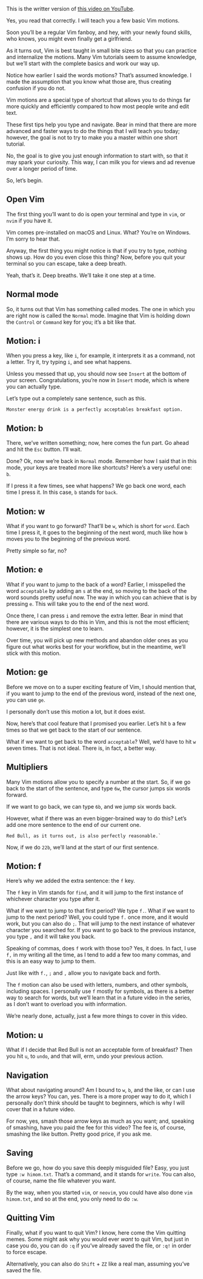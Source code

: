 This is the writter version of [this video on YouTube](https://youtu.be/6tsuMWAarqo).

Yes, you read that correctly. I will teach you a few basic Vim motions.

Soon you’ll be a regular Vim fanboy, and hey, with your newly found skills, who knows, you might even finally get a girlfriend.

As it turns out, Vim is best taught in small bite sizes so that you can practice and internalize the motions. Many Vim tutorials seem to assume knowledge, but we’ll start with the complete basics and work our way up.

Notice how earlier I said the words motions? That’s assumed knowledge. I made the assumption that you know what those are, thus creating confusion if you do not.

Vim motions are a special type of shortcut that allows you to do things far more quickly and efficiently compared to how most people write and edit text.

These first tips help you type and navigate. Bear in mind that there are more advanced and faster ways to do the things that I will teach you today; however, the goal is not to try to make you a master within one short tutorial.

No, the goal is to give you just enough information to start with, so that it may spark your curiosity. This way, I can milk you for views and ad revenue over a longer period of time.

So, let’s begin.

## Open Vim

The first thing you’ll want to do is open your terminal and type in `vim`, or `nvim` if you have it.

Vim comes pre-installed on macOS and Linux. What? You’re on Windows. I’m sorry to hear that.

Anyway, the first thing you might notice is that if you try to type, nothing shows up. How do you even close this thing? Now, before you quit your terminal so you can escape, take a deep breath.

Yeah, that’s it. Deep breaths. We’ll take it one step at a time.

## Normal mode

So, it turns out that Vim has something called modes. The one in which you are right now is called the `Normal` mode. Imagine that Vim is holding down the `Control` or `Command` key for you; it’s a bit like that.

## Motion: i

When you press a key, like `i`, for example, it interprets it as a command, not a letter. Try it, try typing `i`, and see what happens.

Unless you messed that up, you should now see `Insert` at the bottom of your screen. Congratulations, you’re now in `Insert` mode, which is where you can actually type.

Let’s type out a completely sane sentence, such as this.

```text
Monster energy drink is a perfectly acceptables breakfast option.
```

## Motion: b

There, we’ve written something; now, here comes the fun part. Go ahead and hit the `Esc` button. I’ll wait.

Done? Ok, now we’re back in `Normal` mode. Remember how I said that in this mode, your keys are treated more like shortcuts? Here’s a very useful one: `b`.

If I press it a few times, see what happens? We go back one word, each time I press it. In this case, `b` stands for `back`.

## Motion: w

What if you want to go forward? That’ll be `w`, which is short for `word`. Each time I press it, it goes to the beginning of the next word, much like how `b` moves you to the beginning of the previous word.

Pretty simple so far, no?

## Motion: e

What if you want to jump to the back of a word? Earlier, I misspelled the word `acceptable` by adding an `s` at the end, so moving to the back of the word sounds pretty useful now. The way in which you can achieve that is by pressing `e`. This will take you to the end of the next word.

Once there, I can press `i` and remove the extra letter. Bear in mind that there are various ways to do this in Vim, and this is not the most efficient; however, it is the simplest one to learn.

Over time, you will pick up new methods and abandon older ones as you figure out what works best for your workflow, but in the meantime, we’ll stick with this motion.

## Motion: ge

Before we move on to a super exciting feature of Vim, I should mention that, if you want to jump to the end of the previous word, instead of the next one, you can use `ge`.

I personally don’t use this motion a lot, but it does exist.

Now, here’s that cool feature that I promised you earlier. Let’s hit `b` a few times so that we get back to the start of our sentence.

What if we want to get back to the word `acceptable`? Well, we’d have to hit `w` seven times. That is not ideal. There is, in fact, a better way.

## Multipliers

Many Vim motions allow you to specify a number at the start. So, if we go back to the start of the sentence, and type `6w`, the cursor jumps six words forward.

If we want to go back, we can type `6b`, and we jump six words back.

However, what if there was an even bigger-brained way to do this? Let’s add one more sentence to the end of our current one.

```text
Red Bull, as it turns out, is also perfectly reasonable.`
```

Now, if we do `22b`, we’ll land at the start of our first sentence.

## Motion: f

Here’s why we added the extra sentence: the `f` key.

The `f` key in Vim stands for `find`, and it will jump to the first instance of whichever character you type after it.

What if we want to jump to that first period? We type `f.`. What if we want to jump to the next period? Well, you could type `f.` once more, and it would work, but you can also do `;`. That will jump to the next instance of whatever character you searched for. If you want to go back to the previous instance, you type `,` and it will take you back.

Speaking of commas, does `f` work with those too? Yes, it does. In fact, I use `f,` in my writing all the time, as I tend to add a few too many commas, and this is an easy way to jump to them.

Just like with `f.`, `;` and `,` allow you to navigate back and forth.

The `f` motion can also be used with letters, numbers, and other symbols, including spaces. I personally use `f` mostly for symbols, as there is a better way to search for words, but we’ll learn that in a future video in the series, as I don’t want to overload you with information.

We’re nearly done, actually, just a few more things to cover in this video.

## Motion: u

What if I decide that Red Bull is not an acceptable form of breakfast? Then you hit `u`, to `undo`, and that will, erm, undo your previous action.

## Navigation

What about navigating around? Am I bound to `w`, `b`, and the like, or can I use the arrow keys? You can, yes. There is a more proper way to do it, which I personally don’t think should be taught to beginners, which is why I will cover that in a future video.

For now, yes, smash those arrow keys as much as you want; and, speaking of smashing, have you paid the fee for this video? The fee is, of course, smashing the like button. Pretty good price, if you ask me.

## Saving

Before we go, how do you save this deeply misguided file? Easy, you just type `:w himom.txt`. That’s a command, and it stands for `write`. You can also, of course, name the file whatever you want.

By the way, when you started `vim`, or `neovim`, you could have also done `vim himom.txt`, and so at the end, you only need to do `:w`.

## Quitting Vim

Finally, what if you want to quit Vim? I know, here come the Vim quitting memes. Some might ask why you would ever *want* to quit Vim, but just in case you do, you can do `:q` if you’ve already saved the file, or `:q!` in order to force escape.

Alternatively, you can also do `Shift` + `ZZ` like a real man, assuming you’ve saved the file.

